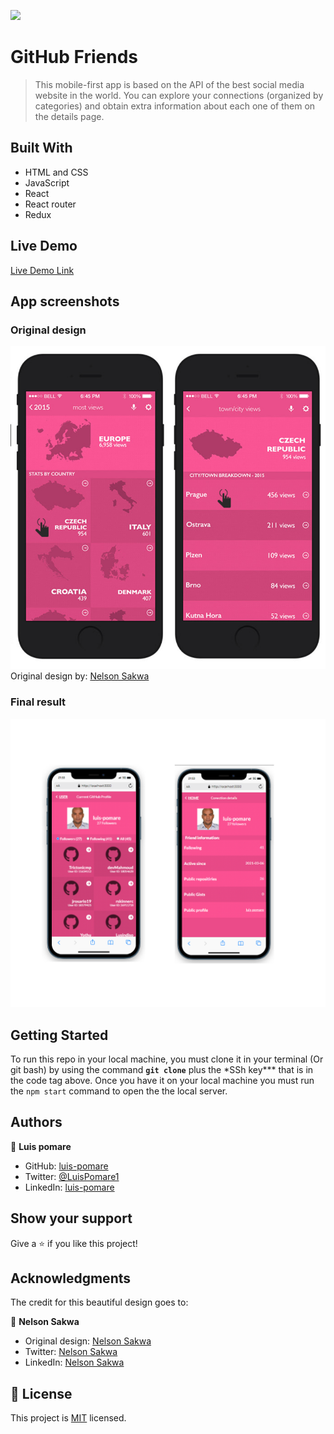 ![](https://img.shields.io/badge/Microverse-blueviolet)

# GitHub Friends

> This mobile-first app is based on the API of the best social media website in the world. You can explore your connections (organized by categories) and obtain extra information about each one of them on the details page.

## Built With

- HTML and CSS
- JavaScript
- React
- React router
- Redux

## Live Demo

[Live Demo Link](https://development--storied-crepe-b941b1.netlify.app/)

## App screenshots

### Original design

[<img src="./images\design.png">](https://www.behance.net/gallery/31579789/Ballhead-App-%28Free-PSDs%29)
Original design by: [Nelson Sakwa](https://www.behance.net/sakwadesignstudio)

### Final result

[<img src="./images\result.png">](https://development--storied-crepe-b941b1.netlify.app/)

## Getting Started

To run this repo in your local machine, you must clone it in your terminal (Or git bash) by using the command **`git clone`** plus the \*SSh key\*\*\* that is in the code tag above. Once you have it on your local machine you must run the `npm start` command to open the the local server.

## Authors

👤 **Luis pomare**

- GitHub: [luis-pomare](https://github.com/luis-pomare)
- Twitter: [@LuisPomare1](https://twitter.com/LuisPomare1)
- LinkedIn: [luis-pomare](https://www.linkedin.com/in/luis-pomare/)

## Show your support

Give a ⭐️ if you like this project!

## Acknowledgments

The credit for this beautiful design goes to:

👤 **Nelson Sakwa**

- Original design: [Nelson Sakwa](https://github.com/luis-pomare)
- Twitter: [Nelson Sakwa](http://twitter.com/nelsonbreeza)
- LinkedIn: [Nelson Sakwa](http://linkedin.com/pub/nelson-sakwa/35/814/735)

## 📝 License

This project is [MIT](./MIT.md) licensed.
